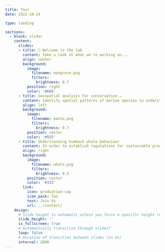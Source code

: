 ```yaml
---
title: Tour
date: 2022-10-24

type: landing

sections:
  - block: slider
    content:
      slides:
      - title: 👋 Welcome to the lab
        content: Take a look at what we're working on...
        align: center
        background:
          image:
            filename: mangrove.png
            filters:
              brightness: 0.7
          position: right
          color: '#666'
      - title: Geospatial analysis for conservation ☕️
        content: Identify spatial patterns of marine species to understand the drivers
        align: left
        background:
          image:
            filename: manta.png
            filters:
              brightness: 0.7
          position: center
          color: '#555'
      - title: Understanding humback whale behaviour
        content: In order to establish regulations for sustainable practices
        align: right
        background:
          image:
            filename: whale.png
            filters:
              brightness: 0.5
          position: center
          color: '#333'
        link:
          icon: graduation-cap
          icon_pack: fas
          text: Join Us
          url: ../contact/
    design:
      # Slide height is automatic unless you force a specific height (e.g. '400px')
      slide_height: ''
      is_fullscreen: true
      # Automatically transition through slides?
      loop: false
      # Duration of transition between slides (in ms)
      interval: 2000
---
```


